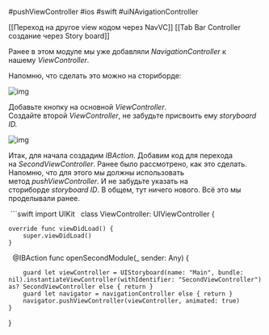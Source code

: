 #pushViewController #ios #swift #uiNAvigationController 

[[Переход на другое view кодом через  NavVC]]
[[Tab Bar Controller создание через Story board]]

Ранее в этом модуле мы уже добавляли _NavigationController_ к нашему _ViewController_.

Напомню, что сделать это можно на сториборде:

![img](https://lms-cdn.skillfactory.ru/assets/courseware/v1/fb4bdefda257b856ea638027e9b15c22/asset-v1:SkillFactory+iOS-2.0+2021+type@asset+block/ios_m21_u5_p3.png)

Добавьте кнопку на основной _ViewController_. Создайте второй _ViewController_, не забудьте присвоить ему _storyboard ID._ 

![img](https://lms-cdn.skillfactory.ru/assets/courseware/v1/df4264eb2b7a41cb8e8abcfdc7470950/asset-v1:SkillFactory+iOS-2.0+2021+type@asset+block/ios_m21_u5_p4.png)

Итак, для начала создадим _IBAction_. Добавим код для перехода на _SecondViewController_. Ранее было рассмотрено, как это сделать. Напомню, что для этого мы должны использовать метод _pushViewController_. И не забудьте указать на сториборде _storyboard ID_. В общем, тут ничего нового. Всё это мы проделывали ранее.

 ```swift
import UIKit
 
class ViewController: UIViewController {


    override func viewDidLoad() {
        super.viewDidLoad()
    }
 
    @IBAction func openSecondModule(_ sender: Any) {
    
        guard let viewController = UIStoryboard(name: "Main", bundle: nil).instantiateViewController(withIdentifier: "SecondViewController") as? SecondViewController else { return }
        guard let navigator = navigationController else { return }
        navigator.pushViewController(viewController, animated: true)
    }
}
```


